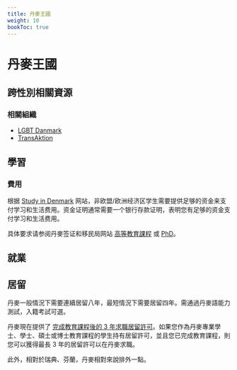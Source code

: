 ```yaml
---
title: 丹麥王國
weight: 10
bookToc: true
---
```


# 丹麥王國

## 跨性別相關資源

### 相關組織

- [LGBT Danmark](https://lgbt.dk/)
- [TransAktion](https://www.trans-aktion.dk/)

## 學習

### 費用

根据 [Study in Denmark](https://studyindenmark.dk/) 网站，非欧盟/欧洲经济区学生需要提供足够的资金来支付学习和生活费用。资金证明通常需要一个银行存款证明，表明您有足够的资金支付学习和生活费用。

具体要求请参阅丹麥签证和移民局网站 [高等教育課程](https://www.nyidanmark.dk/en-GB/You-want-to-apply/Study/Higher-education) 或 [PhD](https://www.nyidanmark.dk/en-GB/You-want-to-apply/PhD)。

## 就業


## 居留

丹麥一般情況下需要連續居留八年，最短情況下需要居留四年。需通過丹麥語能力測試，入籍考試可選。

丹麥現在提供了 [完成教育課程後的 3 年求職居留許可](https://www.nyidanmark.dk/en-GB/You-want-to-apply/Study/Study---job-seeking/Study---3-years-job-seeking?anchor=howtoapply)。如果您作為丹麥專業學士、學士、碩士或博士教育課程的學生持有居留許可，並且您已完成教育課程，則您可以獲得最長 3 年的居留許可以在丹麥求職。

此外，相對於瑞典、芬蘭，丹麥相對來說排外一點。